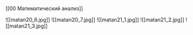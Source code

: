[[00 Математический анализ]]

![[matan20_6.jpg]]
![[matan20_7.jpg]]
![[matan21_1.jpg]]
![[matan21_2.jpg]]
![[matan21_3.jpg]]
